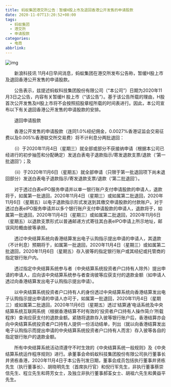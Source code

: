 ```yaml
---
title: 蚂蚁集团港交所公告：暂缓H股上市及退回香港公开发售的申请股款
date: 2020-11-07T13:20:52+08:00
tags:
  - 蚂蚁集团
  - 港交所
  - 申请股款
categories:
  - 电商
abbrlink:
---
```


![img](https://cdn.jsdelivr.net/gh/yakeing/Documentation@main/Hexo/images/79d6-kcieywa1445257.png)

　　新浪科技讯 11月4日早间消息，蚂蚁集团在港交所发布公告称，暂缓H股上市及退回香港公开发售的申请股款。

　　公告表示，兹提述蚂蚁科技集团股份有限公司（“本公司”）日期为2020年11月3日之公告，内容有关暂缓H 股上市（“该公告”）。基于该公告所载的理由，H股首次公开发售及H股上市将不会按照招股章程所载的时间表进行。因此，本公司宣布以下有关退回香港公开发售的申请股款的安排。

　　退回申请股款

　　香港公开发售的申请股款（连同1.0%经纪佣金，0.0027%香港证监会交易征费以及0.005%香港联交所交易费）将不计利息分两批退回：

　　（i）于2020年11月4日（星期三）就全部或部分不获接纳申请（根据本公司已经进行的初步抽签和分配确定）发送白表电子退款指示/寄发退款支票/退款（‘第一批退回’）；及

　　（ii）于2020年11月6日（星期五）就全部申请（只限于第一批退回项下尚未退回部分）发送白表电子退款指示/寄发退款支票/退款（‘第二批退回’）。

　　对于透过白表eIPO服务申请并以单一银行账户支付申请股款的申请人，退款将于，如属第一批退回，2020年11月4日（星期三）或如属第二批退回，2020年11月6日（星期五）以电子退款指示形式发送到其缴交申请股款的付款账户。对于透过白表eIPO服务申请并以多个银行账户支付申请股款的申请人，退款将于，如属第一批退回，2020年11月4日（星期三）或如属第二批退回，2020年11月6日（星期五）以退款支票形式以普通邮递方式寄往其白表eIPO申请上所示地址，邮误风险概由彼等承担。

　　透过中央结算系统向香港结算发出电子认购指示提出申请的申请人，其退款（不计利息）预期将于，如属第一批退回，2020年11月4日（星期三）或如属第二批退回，2020年11月6日（星期五）存入彼等的指定银行账户或其经纪或托管商的指定银行账户内。

　　透过指定中央结算系统参与者（中央结算系统投资者户口持有人除外）提出申请的申请人，应向该中央结算系统参与者查询彼等应获支付的退款金额（如申请人透过向香港结算发出电子认购指示提出申请）。

　　以中央结算系统投资者户口持有人的身份透过中央结算系统向香港结算发出电子认购指示提出申请的申请人亦可于，如属第一批退回，2020年11月4日（星期三）或如属第二批退回，2020年11月6日（星期五）透过‘结算通’电话系统及中央结算系统互联网系统（根据香港结算不时有效的‘投资者户口持有人操作简介’所载程序）查询应获支付的退款金额。紧随将退款存入彼等银行账户后，香港结算亦会向中央结算系统投资者户口持有人提供一份活动结单，列出（就以向香港结算发出电子认购指示而提出申请的中央结算系统投资者户口持有人而言）存入彼等各自的指定银行账户的退款金额。

　　所有中央结算系统活动须遵守不时生效的《中央结算系统一般规则》及《中央结算系统运作程序规则》进行。承董事会命蚂蚁科技集团股份有限公司执行董事长井贤栋香港，2020年11月4日于本公告刊发日期，董事会成员包括执行董事井贤栋先生（执行董事长）、胡晓明先生（首席执行官）和倪行军先生，非执行董事蔡崇信先生、程立先生和蒋芳女士，及独立非执行董事郝荃女士、胡祖六先生和黄益平先生。